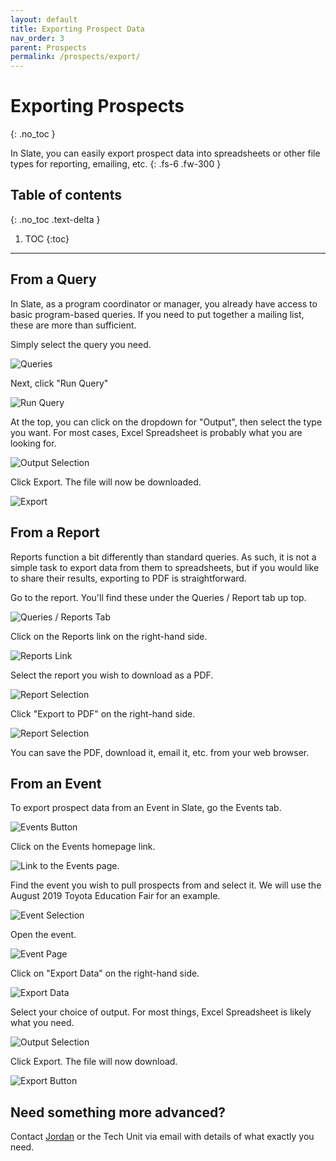 ```yaml
---
layout: default
title: Exporting Prospect Data
nav_order: 3
parent: Prospects
permalink: /prospects/export/
---
```


# Exporting Prospects
{: .no_toc }

In Slate, you can easily export prospect data into spreadsheets or other file types for reporting, emailing, etc.
{: .fs-6 .fw-300 }

## Table of contents
{: .no_toc .text-delta }

1. TOC
{:toc}

---

## From a Query
In Slate, as a program coordinator or manager, you already have access to basic program-based queries. If you need to put together a mailing list, these are more than sufficient. 

Simply select the query you need.

![Queries]({{site.url}}{{site.baseurl}}/assets/images/prospects/queries.png)

Next, click "Run Query"

![Run Query]({{site.url}}{{site.baseurl}}/assets/images/prospects/run_query.png)

At the top, you can click on the dropdown for "Output", then select the type you want. For most cases, Excel Spreadsheet is probably what you are looking for.

![Output Selection]({{site.url}}{{site.baseurl}}/assets/images/prospects/output_selection.png)

Click Export. The file will now be downloaded.

![Export]({{site.url}}{{site.baseurl}}/assets/images/prospects/export.png)

## From a Report
Reports function a bit differently than standard queries. As such, it is not a simple task to export data from them to spreadsheets, but if you would like to share their results, exporting to PDF is straightforward.

Go to the report. You'll find these under the Queries / Report tab up top.

![Queries / Reports Tab]({{site.url}}{{site.baseurl}}/assets/images/prospects/query_tab.png)

Click on the Reports link on the right-hand side.

![Reports Link]({{site.url}}{{site.baseurl}}/assets/images/prospects/reports_link.png)

Select the report you wish to download as a PDF.

![Report Selection]({{site.url}}{{site.baseurl}}/assets/images/prospects/report_selection.png)

Click "Export to PDF" on the right-hand side.

![Report Selection]({{site.url}}{{site.baseurl}}/assets/images/prospects/export_pdf.png)

You can save the PDF, download it, email it, etc. from your web browser.

## From an Event
To export prospect data from an Event in Slate, go the Events tab.

![Events Button]({{site.url}}{{site.baseurl}}/assets/images/events/events_nav.png)

Click on the Events homepage link.

![Link to the Events page.]({{site.url}}{{site.baseurl}}/assets/images/events/events_nav2.png)

Find the event you wish to pull prospects from and select it. We will use the August 2019 Toyota Education Fair for an example.

![Event Selection]({{site.url}}{{site.baseurl}}/assets/images/prospects/events_selection.png)

Open the event.

![Event Page]({{site.url}}{{site.baseurl}}/assets/images/prospects/event_page.png)

Click on "Export Data" on the right-hand side.

![Export Data]({{site.url}}{{site.baseurl}}/assets/images/prospects/export_data_button.png)

Select your choice of output. For most things, Excel Spreadsheet is likely what you need.

![Output Selection]({{site.url}}{{site.baseurl}}/assets/images/prospects/event_output_selection.png)

Click Export. The file will now download.

![Export Button]({{site.url}}{{site.baseurl}}/assets/images/prospects/event_export.png)

## Need something more advanced?
Contact [Jordan](mailto:jordan.scruggs@msstate.edu) or the Tech Unit via email with details of what exactly you need.